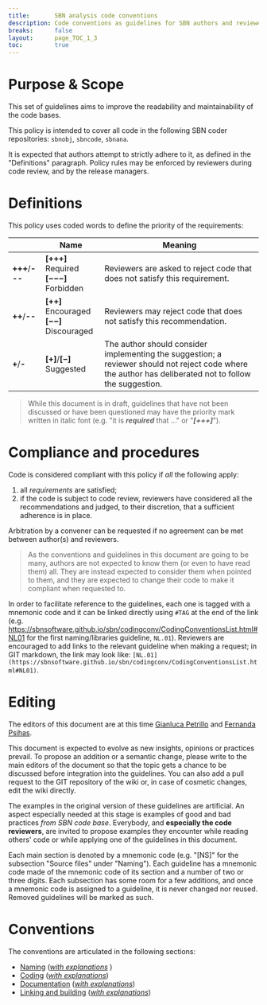 ```yaml
---
title:       SBN analysis code conventions
description: Code conventions as guidelines for SBN authors and reviewers.
breaks:      false
layout:      page_TOC_1_3
toc:         true
---
```



#   Purpose & Scope ##################################################################


This set of guidelines aims to improve the readability and maintainability of
the code bases.

This policy is intended to cover all code in the following SBN coder repositories:
`sbnobj`, `sbncode`, `sbnana`.

It is expected that authors attempt to strictly adhere to it,
as defined in the "Definitions" paragraph.
Policy rules may be enforced by reviewers during code review, and by the
release managers.



#   Definitions   ##############################################################

This policy uses coded words to define the priority of the requirements:

|                 | Name                                           | Meaning  |
| --------------- | ---------------------------------------------- | -------- |
| **+++**/**---** | **[+++]** Required <br/> **[−−−]** Forbidden   | Reviewers are asked to reject code that does not satisfy this requirement.     |
| **++**/**--**   | **[++]** Encouraged <br/> **[−−]** Discouraged | Reviewers may reject code that does not satisfy this recommendation. |
| **+**/**-**     | **[+]**/**[−]** Suggested                      | The author should consider implementing the suggestion; a reviewer should not reject code where the author has deliberated not to follow the suggestion.|

> While this document is in draft, guidelines that have not been
> discussed or have been questioned may have the priority mark written
> in italic font (e.g. "it is _**required**_ that ..." or "**_[+++]_**").



#   Compliance and procedures   ################################################

Code is considered compliant with this policy if _all_ the following apply:

1. all _requirements_ are satisfied;
2. if the code is subject to code review, reviewers have considered all the
   recommendations and judged, to their discretion, that a sufficient adherence
   is in place.

Arbitration by a convener can be requested if no agreement can be met between author(s) and
reviewers.

> As the conventions and guidelines in this document are going to be many,
> authors are not expected to know them (or even to have read them) all.
> They are instead expected to consider them when pointed to them,
> and they are expected to change their code to make it compliant when requested to.

In order to facilitate reference to the guidelines, each one is tagged with a mnemonic code
and it can be linked directly using `#TAG` at the end of the link
(e.g. <https://sbnsoftware.github.io/sbn/codingconv/CodingConventionsList.html#NL01>
for the first naming/libraries guideline, `NL.01`).
Reviewers are encouraged to add links to the relevant guideline when making a request;
in GIT markdown, the link may look like:
`[NL.01](https://sbnsoftware.github.io/sbn/codingconv/CodingConventionsList.html#NL01)`.


#   Editing   ##################################################################

The editors of this document are at this time
[Gianluca Petrillo](mailto:petrillo@slac.stanford.edu) and
[Fernanda Psihas](mailto:psihas@fnal.gov).

This document is expected to evolve as new insights, opinions or practices
prevail. To propose an addition or a semantic change, please write to the main
editors of the document so that the topic gets a chance to be discussed before
integration into the guidelines.
You can also add a pull request to the GIT repository of the wiki or,
in case of cosmetic changes, edit the wiki directly.

The examples in the original version of these guidelines are artificial.
An aspect especially needed at this stage is examples of good and bad practices
_from SBN code base_. Everybody, and **especially the code reviewers**,
are invited to propose examples they encounter while reading others' code or
while applying one of the guidelines in this document.

Each main section is denoted by a mnemonic code (e.g. "[NS]" for the subsection
"Source files" under "Naming"). Each guideline has a mnemonic code made of the
mnemonic code of its section and a number of two or three digits.
Each subsection has some room for a few additions, and once a mnemonic code is
assigned to a guideline, it is never changed nor reused.
Removed guidelines will be marked as such.



#   Conventions   ##############################################################

The conventions are articulated in the following sections:

* [Naming](CodingConventionsList.md#naming-conventions) ([_with explanations_](CodingConventionsExplained.md#naming-conventions) )
* [Coding](CodingConventionsList.md#coding) ([_with explanations_](CodingConventionsExplained.md#coding))
* [Documentation](CodingConventionsList.md#documentation) ([_with explanations_](CodingConventionsExplained.md#documentation))
* [Linking and building](CodingConventionsList.md#linking-and-building) ([_with explanations_](CodingConventionsExplained.md#linking-and-building))

